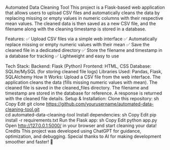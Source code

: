 Automated Data Cleaning Tool
This project is a Flask-based web application that allows users to upload CSV files and automatically cleans the data by replacing missing or empty values in numeric columns with their respective mean values. The cleaned data is then saved as a new CSV file, and the filename along with the cleaning timestamp is stored in a database.

Features:
✅ Upload CSV files via a simple web interface
✅ Automatically replace missing or empty numeric values with their mean
✅ Save the cleaned file in a dedicated directory
✅ Store the filename and timestamp in a database for tracking
✅ Lightweight and easy to use

Tech Stack:
Backend: Flask (Python)
Frontend: HTML, CSS
Database: SQLite/MySQL (for storing cleaned file logs)
Libraries Used: Pandas, Flask, SQLAlchemy
How It Works:
Upload a CSV file from the web interface.
The application cleans the data (fills missing numeric values with mean).
The cleaned file is saved in the cleaned_files directory.
The filename and timestamp are stored in the database for reference.
A response is returned with the cleaned file details.
Setup & Installation:
Clone this repository:
sh
Copy
Edit
git clone https://github.com/yourusername/automated-data-cleaning-tool.git  
cd automated-data-cleaning-tool
Install dependencies:
sh
Copy
Edit
pip install -r requirements.txt
Run the Flask app:
sh
Copy
Edit
python app.py
Open http://127.0.0.1:5000/ in your browser and start cleaning your data!
Credits
This project was developed using ChatGPT for guidance, optimization, and debugging. Special thanks to AI for making development smoother and faster! 🚀
